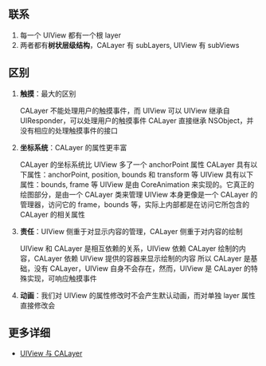 ## 联系
1. 每一个 UIView 都有一个根 layer
2. 两者都有**树状层级结构**，CALayer 有 subLayers, UIView 有 subViews

## 区别
1. **触摸**：最大的区别

    CALayer 不能处理用户的触摸事件，而 UIView 可以
    UIView 继承自 UIResponder，可以处理用户的触摸事件
    CALayer 直接继承 NSObject，并没有相应的处理触摸事件的接口

2. **坐标系统**：CALayer 的属性更丰富

    CALayer 的坐标系统比 UIView 多了一个 anchorPoint 属性
    CALayer 具有以下属性：anchorPoint, position, bounds 和 transform 等
    UIView 具有以下属性：bounds, frame 等
    UIView 是由 CoreAnimation 来实现的。它真正的绘图部分，是由一个 CALayer 类来管理
    UIView 本身更像是一个 CALayer 的管理器，访问它的 frame，bounds 等，实际上内部都是在访问它所包含的 CALayer 的相关属性

3. **责任**：UIView 侧重于对显示内容的管理，CALayer 侧重于对内容的绘制

    UIView 和 CALayer 是相互依赖的关系，UIView 依赖 CALayer 绘制的内容，CALayer 依赖 UIView 提供的容器来显示绘制的内容
    所以 CALayer 是基础，没有 CALayer，UIView 自身不会存在，然而，UIView 是 CALayer 的特殊实现，可响应触摸事件

4. **动画**：我们对 UIView 的属性修改时不会产生默认动画，而对单独 layer 属性直接修改会


## 更多详细
+ [UIView 与 CALayer](https://www.cnblogs.com/chenyg32/p/5185619.html)